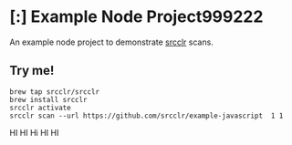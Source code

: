 # [:] Example Node Project999222

An example node project to demonstrate [srcclr](https://www.srcclr.com) scans.

## Try me!

```
brew tap srcclr/srcclr  
brew install srcclr   
srcclr activate
srcclr scan --url https://github.com/srcclr/example-javascript  1 1
```
HI HI Hi
HI
HI
